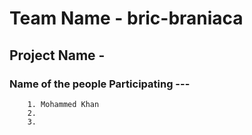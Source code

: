 # Team Name - bric-braniaca

## Project Name -

### Name of the people Participating ---

        1. Mohammed Khan
        2.
        3.

